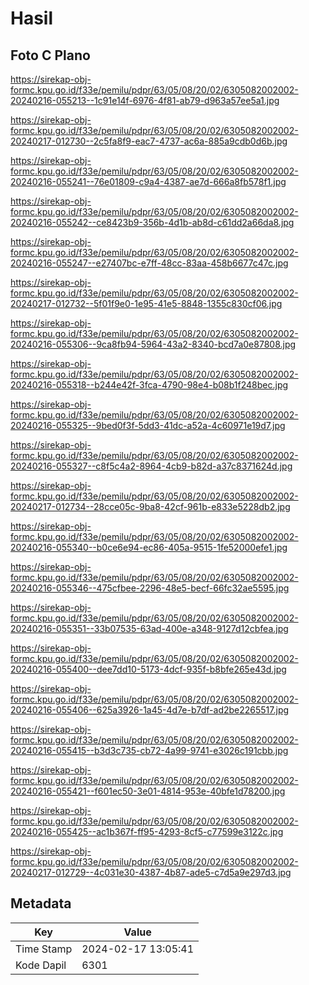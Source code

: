 # Hasil

## Foto C Plano

https://sirekap-obj-formc.kpu.go.id/f33e/pemilu/pdpr/63/05/08/20/02/6305082002002-20240216-055213--1c91e14f-6976-4f81-ab79-d963a57ee5a1.jpg

https://sirekap-obj-formc.kpu.go.id/f33e/pemilu/pdpr/63/05/08/20/02/6305082002002-20240217-012730--2c5fa8f9-eac7-4737-ac6a-885a9cdb0d6b.jpg

https://sirekap-obj-formc.kpu.go.id/f33e/pemilu/pdpr/63/05/08/20/02/6305082002002-20240216-055241--76e01809-c9a4-4387-ae7d-666a8fb578f1.jpg

https://sirekap-obj-formc.kpu.go.id/f33e/pemilu/pdpr/63/05/08/20/02/6305082002002-20240216-055242--ce8423b9-356b-4d1b-ab8d-c61dd2a66da8.jpg

https://sirekap-obj-formc.kpu.go.id/f33e/pemilu/pdpr/63/05/08/20/02/6305082002002-20240216-055247--e27407bc-e7ff-48cc-83aa-458b6677c47c.jpg

https://sirekap-obj-formc.kpu.go.id/f33e/pemilu/pdpr/63/05/08/20/02/6305082002002-20240217-012732--5f01f9e0-1e95-41e5-8848-1355c830cf06.jpg

https://sirekap-obj-formc.kpu.go.id/f33e/pemilu/pdpr/63/05/08/20/02/6305082002002-20240216-055306--9ca8fb94-5964-43a2-8340-bcd7a0e87808.jpg

https://sirekap-obj-formc.kpu.go.id/f33e/pemilu/pdpr/63/05/08/20/02/6305082002002-20240216-055318--b244e42f-3fca-4790-98e4-b08b1f248bec.jpg

https://sirekap-obj-formc.kpu.go.id/f33e/pemilu/pdpr/63/05/08/20/02/6305082002002-20240216-055325--9bed0f3f-5dd3-41dc-a52a-4c60971e19d7.jpg

https://sirekap-obj-formc.kpu.go.id/f33e/pemilu/pdpr/63/05/08/20/02/6305082002002-20240216-055327--c8f5c4a2-8964-4cb9-b82d-a37c8371624d.jpg

https://sirekap-obj-formc.kpu.go.id/f33e/pemilu/pdpr/63/05/08/20/02/6305082002002-20240217-012734--28cce05c-9ba8-42cf-961b-e833e5228db2.jpg

https://sirekap-obj-formc.kpu.go.id/f33e/pemilu/pdpr/63/05/08/20/02/6305082002002-20240216-055340--b0ce6e94-ec86-405a-9515-1fe52000efe1.jpg

https://sirekap-obj-formc.kpu.go.id/f33e/pemilu/pdpr/63/05/08/20/02/6305082002002-20240216-055346--475cfbee-2296-48e5-becf-66fc32ae5595.jpg

https://sirekap-obj-formc.kpu.go.id/f33e/pemilu/pdpr/63/05/08/20/02/6305082002002-20240216-055351--33b07535-63ad-400e-a348-9127d12cbfea.jpg

https://sirekap-obj-formc.kpu.go.id/f33e/pemilu/pdpr/63/05/08/20/02/6305082002002-20240216-055400--dee7dd10-5173-4dcf-935f-b8bfe265e43d.jpg

https://sirekap-obj-formc.kpu.go.id/f33e/pemilu/pdpr/63/05/08/20/02/6305082002002-20240216-055406--625a3926-1a45-4d7e-b7df-ad2be2265517.jpg

https://sirekap-obj-formc.kpu.go.id/f33e/pemilu/pdpr/63/05/08/20/02/6305082002002-20240216-055415--b3d3c735-cb72-4a99-9741-e3026c191cbb.jpg

https://sirekap-obj-formc.kpu.go.id/f33e/pemilu/pdpr/63/05/08/20/02/6305082002002-20240216-055421--f601ec50-3e01-4814-953e-40bfe1d78200.jpg

https://sirekap-obj-formc.kpu.go.id/f33e/pemilu/pdpr/63/05/08/20/02/6305082002002-20240216-055425--ac1b367f-ff95-4293-8cf5-c77599e3122c.jpg

https://sirekap-obj-formc.kpu.go.id/f33e/pemilu/pdpr/63/05/08/20/02/6305082002002-20240217-012729--4c031e30-4387-4b87-ade5-c7d5a9e297d3.jpg


## Metadata

| Key        | Value               |
| ---------- | ------------------- |
| Time Stamp | 2024-02-17 13:05:41 |
| Kode Dapil | 6301                |



